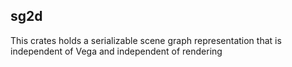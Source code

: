 ## sg2d

This crates holds a serializable scene graph representation that is independent of Vega and independent
of rendering
